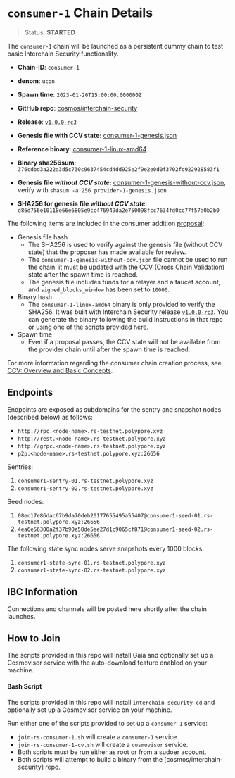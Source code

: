 
# `consumer-1` Chain Details

> Status: **STARTED**

The `consumer-1` chain will be launched as a persistent dummy chain to test basic Interchain Security functionality.

* **Chain-ID**: `consumer-1`
* **denom**: `ucon`
* **Spawn time**: `2023-01-26T15:00:00.000000Z`
* **GitHub repo**: [cosmos/interchain-security](https://github.com/cosmos/interchain-security)
* **Release**: [`v1.0.0-rc3`](https://github.com/cosmos/interchain-security/releases/tag/v1.0.0-rc3)
* **Genesis file with CCV state:** [consumer-1-genesis.json](consumer-1-genesis.json)

* **Reference binary**: [consumer-1-linux-amd64](consumer-1-linux-amd64)
* **Binary sha256sum**: `376cdbd3a222a3d5c730c9637454cd4dd925e2f9e2e0d0f3702fc922928583f1`
* **Genesis file _without CCV state_:** [consumer-1-genesis-without-ccv.json](consumer-1-genesis-without-ccv.json), verify with `shasum -a 256 provider-1-genesis.json`
* **SHA256 for genesis file _without CCV state_**: `d86d756e10118e66e6805e9cc476949da2e750098fcc7634fd0cc77f57a0b2b0`

The following items are included in the consumer addition [proposal](https://explorer.rs-testnet.polypore.xyz/provider-1/gov/5):

* Genesis file hash
  * The SHA256 is used to verify against the genesis file (without CCV state) that the proposer has made available for review.
  * The `consumer-1-genesis-without-ccv.json` file cannot be used to run the chain: it must be updated with the CCV (Cross Chain Validation) state after the spawn time is reached.
  * The genesis file includes funds for a relayer and a faucet account, and `signed_blocks_window` has been set to `10000`.
* Binary hash
  * The `consumer-1-linux-amd64` binary is only provided to verify the SHA256. It was built with Interchain Security release [`v1.0.0-rc3`](https://github.com/cosmos/interchain-security/releases/tag/v1.0.0-rc3). You can generate the binary following the build instructions in that repo or using one of the scripts provided here.
* Spawn time
  * Even if a proposal passes, the CCV state will not be available from the provider chain until after the spawn time is reached.

For more information regarding the consumer chain creation process, see [CCV: Overview and Basic Concepts](https://github.com/cosmos/ibc/blob/main/spec/app/ics-028-cross-chain-validation/overview_and_basic_concepts.md).

## Endpoints

Endpoints are exposed as subdomains for the sentry and snapshot nodes (described below) as follows:

* `http://rpc.<node-name>.rs-testnet.polypore.xyz`
* `http://rest.<node-name>.rs-testnet.polypore.xyz`
* `http://grpc.<node-name>.rs-testnet.polypore.xyz`
* `p2p.<node-name>.rs-testnet.polypore.xyz:26656`

Sentries:

1. `consumer1-sentry-01.rs-testnet.polypore.xyz`
2. `consumer1-sentry-02.rs-testnet.polypore.xyz`

Seed nodes:

1. `08ec17e86dac67b9da70deb20177655495a55407@consumer1-seed-01.rs-testnet.polypore.xyz:26656`
2. `4ea6e56300a2f37b90e58de5ee27d1c9065cf871@consumer1-seed-02.rs-testnet.polypore.xyz:26656`

The following state sync nodes serve snapshots every 1000 blocks:

1. `consumer1-state-sync-01.rs-testnet.polypore.xyz`
1. `consumer1-state-sync-02.rs-testnet.polypore.xyz`

## IBC Information

Connections and channels will be posted here shortly after the chain launches.

## How to Join

The scripts provided in this repo will install Gaia and optionally set up a Cosmovisor service with the auto-download feature enabled on your machine.

#### Bash Script

The scripts provided in this repo will install `interchain-security-cd` and optionally set up a Cosmovisor service on your machine. 

Run either one of the scripts provided to set up a `consumer-1` service:
* `join-rs-consumer-1.sh` will create a `consumer-1` service.
* `join-rs-consumer-1-cv.sh` will create a `cosmovisor` service.
* Both scripts must be run either as root or from a sudoer account.
* Both scripts will attempt to build a binary from the [cosmos/interchain-security] repo.

